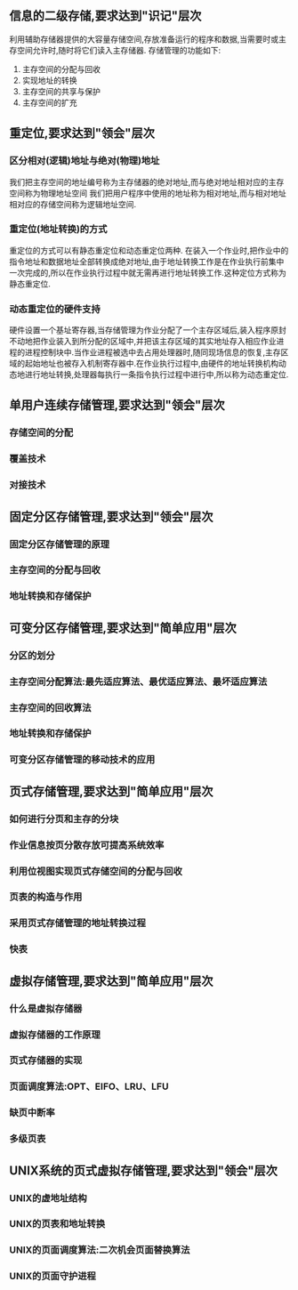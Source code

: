## 信息的二级存储,要求达到"识记"层次
利用辅助存储器提供的大容量存储空间,存放准备运行的程序和数据,当需要时或主存空间允许时,随时将它们读入主存储器.
存储管理的功能如下:
1. 主存空间的分配与回收
2. 实现地址的转换
3. 主存空间的共享与保护
4. 主存空间的扩充

## 重定位,要求达到"领会"层次
### 区分相对(逻辑)地址与绝对(物理)地址
我们把主存空间的地址编号称为主存储器的绝对地址,而与绝对地址相对应的主存空间称为物理地址空间
我们把用户程序中使用的地址称为相对地址,而与相对地址相对应的存储空间称为逻辑地址空间.
### 重定位(地址转换)的方式
重定位的方式可以有静态重定位和动态重定位两种.
在装入一个作业时,把作业中的指令地址和数据地址全部转换成绝对地址,由于地址转换工作是在作业执行前集中一次完成的,所以在作业执行过程中就无需再进行地址转换工作.这种定位方式称为静态重定位.
### 动态重定位的硬件支持
硬件设置一个基址寄存器,当存储管理为作业分配了一个主存区域后,装入程序原封不动地把作业装入到所分配的区域中,并把该主存区域的其实地址存入相应作业进程的进程控制块中.当作业进程被选中去占用处理器时,随同现场信息的恢复,主存区域的起始地址也被存入机制寄存器中.在作业执行过程中,由硬件的地址转换机构动态地进行地址转换,处理器每执行一条指令执行过程中进行中,所以称为动态重定位.
## 单用户连续存储管理,要求达到"领会"层次
### 存储空间的分配
### 覆盖技术
### 对接技术
## 固定分区存储管理,要求达到"领会"层次
### 固定分区存储管理的原理
### 主存空间的分配与回收
### 地址转换和存储保护
## 可变分区存储管理,要求达到"简单应用"层次
### 分区的划分
### 主存空间分配算法:最先适应算法、最优适应算法、最坏适应算法
### 主存空间的回收算法
### 地址转换和存储保护
### 可变分区存储管理的移动技术的应用
## 页式存储管理,要求达到"简单应用"层次
### 如何进行分页和主存的分块
### 作业信息按页分散存放可提高系统效率
### 利用位视图实现页式存储空间的分配与回收
### 页表的构造与作用
### 采用页式存储管理的地址转换过程
### 快表
## 虚拟存储管理,要求达到"简单应用"层次
### 什么是虚拟存储器
### 虚拟存储器的工作原理
### 页式存储器的实现
### 页面调度算法:OPT、EIFO、LRU、LFU
### 缺页中断率
### 多级页表
## UNIX系统的页式虚拟存储管理,要求达到"领会"层次
### UNIX的虚地址结构
### UNIX的页表和地址转换
### UNIX的页面调度算法:二次机会页面替换算法
### UNIX的页面守护进程
